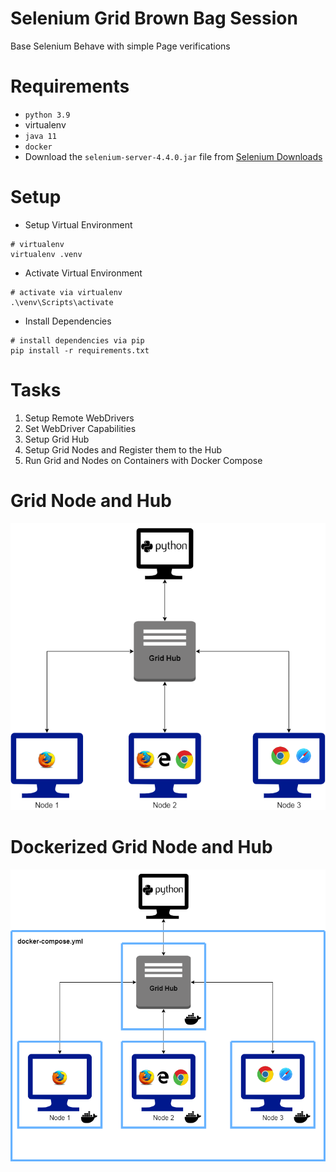 # Selenium Grid Brown Bag Session
Base Selenium Behave with simple Page verifications

# Requirements
* `python 3.9`
* virtualenv
* `java 11`
* `docker`
* Download the `selenium-server-4.4.0.jar` file from [Selenium Downloads](https://www.selenium.dev/downloads/)

# Setup
- Setup Virtual Environment
```
# virtualenv
virtualenv .venv
```
- Activate Virtual Environment
```
# activate via virtualenv
.\venv\Scripts\activate
```
- Install Dependencies
```
# install dependencies via pip
pip install -r requirements.txt
```

# Tasks
1. Setup Remote WebDrivers
2. Set WebDriver Capabilities
3. Setup Grid Hub
4. Setup Grid Nodes and Register them to the Hub 
5. Run Grid and Nodes on Containers with Docker Compose



# Grid Node and Hub
![nodenhub](./assets/nodenhub.png)

# Dockerized Grid Node and Hub
![dockerizednodenhub](./assets/dockerizednodenhub.png)
